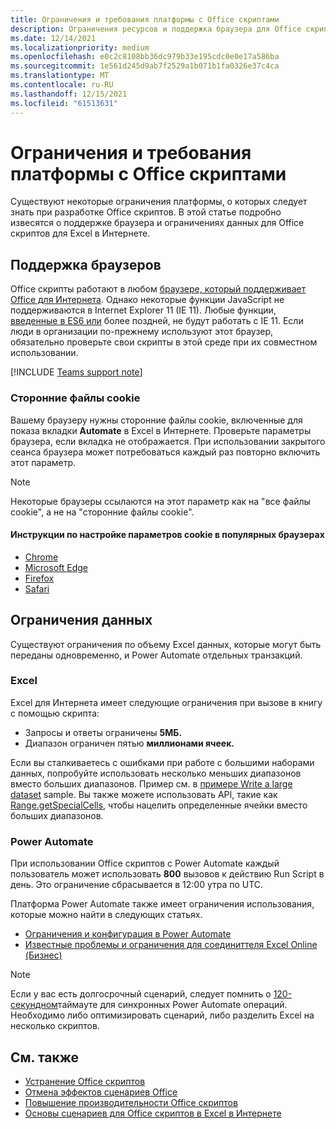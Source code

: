 ```yaml
---
title: Ограничения и требования платформы с Office скриптами
description: Ограничения ресурсов и поддержка браузера для Office скриптов при Excel в Интернете
ms.date: 12/14/2021
ms.localizationpriority: medium
ms.openlocfilehash: e0c2c8108bb36dc979b33e195cdc0e0e17a586ba
ms.sourcegitcommit: 1e561d245d9ab7f2529a1b071b1fa0326e37c4ca
ms.translationtype: MT
ms.contentlocale: ru-RU
ms.lasthandoff: 12/15/2021
ms.locfileid: "61513631"
---
```

# <a name="platform-limits-and-requirements-with-office-scripts"></a>Ограничения и требования платформы с Office скриптами

Существуют некоторые ограничения платформы, о которых следует знать при разработке Office скриптов. В этой статье подробно извесятся о поддержке браузера и ограничениях данных для Office скриптов для Excel в Интернете.

## <a name="browser-support"></a>Поддержка браузеров

Office скрипты работают в любом [браузере, который поддерживает Office для Интернета](https://support.microsoft.com/office/ad1303e0-a318-47aa-b409-d3a5eb44e452). Однако некоторые функции JavaScript не поддерживаются в Internet Explorer 11 (IE 11). Любые функции, [введенные в ES6 или](https://www.w3schools.com/Js/js_es6.asp) более поздней, не будут работать с IE 11. Если люди в организации по-прежнему используют этот браузер, обязательно проверьте свои скрипты в этой среде при их совместном использовании.

[!INCLUDE [Teams support note](../includes/teams-support-note.md)]

### <a name="third-party-cookies"></a>Сторонние файлы cookie

Вашему браузеру нужны сторонние файлы cookie, включенные для показа вкладки **Automate** в Excel в Интернете. Проверьте параметры браузера, если вкладка не отображается. При использовании закрытого сеанса браузера может потребоваться каждый раз повторно включить этот параметр.

> [!NOTE]
> Некоторые браузеры ссылаются на этот параметр как на "все файлы cookie", а не на "сторонние файлы cookie".

#### <a name="instructions-for-adjusting-cookie-settings-in-popular-browsers"></a>Инструкции по настройке параметров cookie в популярных браузерах

- [Chrome](https://support.google.com/chrome/answer/95647)
- [Microsoft Edge](https://support.microsoft.com/microsoft-edge/597f04f2-c0ce-f08c-7c2b-541086362bd2)
- [Firefox](https://support.mozilla.org/kb/disable-third-party-cookies)
- [Safari](https://support.apple.com/guide/safari/manage-cookies-and-website-data-sfri11471/mac)

## <a name="data-limits"></a>Ограничения данных

Существуют ограничения по объему Excel данных, которые могут быть переданы одновременно, и Power Automate отдельных транзакций.

### <a name="excel"></a>Excel

Excel для Интернета имеет следующие ограничения при вызове в книгу с помощью скрипта:

- Запросы и ответы ограничены **5МБ.**
- Диапазон ограничен пятью **миллионами ячеек.**

Если вы сталкиваетесь с ошибками при работе с большими наборами данных, попробуйте использовать несколько меньших диапазонов вместо больших диапазонов. Пример см. в [примере Write a large dataset](../resources/samples/write-large-dataset.md) sample. Вы также можете использовать API, такие как [Range.getSpecialCells,](/javascript/api/office-scripts/excelscript/excelscript.range#getSpecialCells_cellType__cellValueType_) чтобы нацелить определенные ячейки вместо больших диапазонов.

### <a name="power-automate"></a>Power Automate

При использовании Office скриптов с Power Automate каждый пользователь может использовать **800** вызовов к действию Run Script в день. Это ограничение сбрасывается в 12:00 утра по UTC.

Платформа Power Automate также имеет ограничения использования, которые можно найти в следующих статьях.

- [Ограничения и конфигурация в Power Automate](/power-automate/limits-and-config)
- [Известные проблемы и ограничения для соединиттеля Excel Online (Бизнес)](/connectors/excelonlinebusiness/#known-issues-and-limitations)

> [!NOTE]
> Если у вас есть долгосрочный сценарий, следует помнить о [120-секундном](/power-automate/limits-and-config#timeout)таймауте для синхронных Power Automate операций. Необходимо либо оптимизировать [](../develop/web-client-performance.md) сценарий, либо разделить Excel на несколько скриптов.

## <a name="see-also"></a>См. также

- [Устранение Office скриптов](troubleshooting.md)
- [Отмена эффектов сценариев Office](undo.md)
- [Повышение производительности Office скриптов](../develop/web-client-performance.md)
- [Основы сценариев для Office скриптов в Excel в Интернете](../develop/scripting-fundamentals.md)
